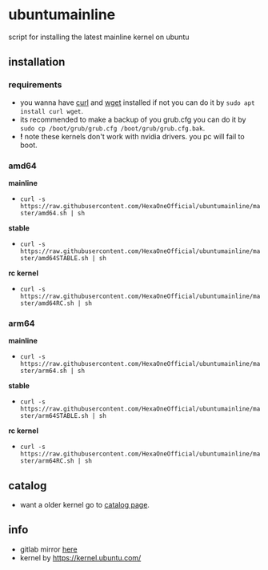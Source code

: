 # ubuntumainline
script for installing the latest mainline kernel on ubuntu 

## installation

### requirements

- you wanna have [curl](https://curl.haxx.se/) and [wget](https://www.gnu.org/software/wget/) installed if not you can do it by `sudo apt install curl wget`.
- its recommended to make a backup of you grub.cfg you can do it by `sudo cp /boot/grub/grub.cfg /boot/grub/grub.cfg.bak`.
- **!** note these kernels don't work with nvidia drivers. you pc will fail to boot.

### amd64

**mainline**

- `curl -s https://raw.githubusercontent.com/HexaOneOfficial/ubuntumainline/master/amd64.sh | sh`

**stable**

- `curl -s https://raw.githubusercontent.com/HexaOneOfficial/ubuntumainline/master/amd64STABLE.sh | sh`

**rc kernel**

- `curl -s https://raw.githubusercontent.com/HexaOneOfficial/ubuntumainline/master/amd64RC.sh | sh`

### arm64

**mainline**

- `curl -s https://raw.githubusercontent.com/HexaOneOfficial/ubuntumainline/master/arm64.sh | sh`

**stable**

- `curl -s https://raw.githubusercontent.com/HexaOneOfficial/ubuntumainline/master/arm64STABLE.sh | sh`

**rc kernel**

- `curl -s https://raw.githubusercontent.com/HexaOneOfficial/ubuntumainline/master/arm64RC.sh | sh`

## catalog

- want a older kernel go to [catalog page](./catalog/README.md).

## info

- gitlab mirror [here](https://gitlab.com/HexaOneOfficial/ubuntumainline)
- kernel by https://kernel.ubuntu.com/
